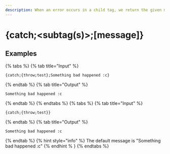 ```yaml
---
description: When an error occurs in a child tag, we return the given message instead of the error.
---
```

# {catch;&lt;subtag(s)>;[message]}
## Examples
{% tabs %}
{% tab title="Input" %}
```text
{catch;{throw;test};Something bad happened :c}
```
{% endtab %}
{% tab title="Output" %}
```text
Something bad happened :c
```
{% endtab %}
{% endtabs %}
{% tabs %}
{% tab title="Input" %}
```text
{catch;{throw;test}}
```
{% endtab %}
{% tab title="Output" %}
```text
Something bad happened :c
```
{% endtab %}
{% hint style="info" %}
The default message is "Something bad happened :c"
{% endhint % }
{% endtabs %}